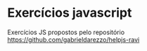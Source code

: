 # Exercícios javascript
Exercícios JS propostos pelo repositório https://github.com/gabrieldarezzo/helpjs-ravi

